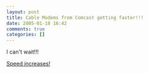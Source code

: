 ```yaml
---
layout: post
title: Cable Modems from Comcast getting faster!!!
date: 2005-01-18 16:42
comments: true
categories: []
---
```

I can't wait!!!

<a href="http://arstechnica.com/news.ars/post/20050116-4528.html">Speed increases!</a>
